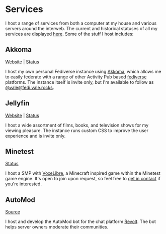 <h1 id="section">
   	Services
</h1>

<div>

I host a range of services from both a computer at my house and various servers around the interweb. The current and historical statuses of all my services are displayed [here](https://status.vale.rocks). Some of the stuff I host includes:

<div id="services">
  <section>

  ## Akkoma
  [Website](https://fedi.vale.rocks) | [Status](https://status.vale.rocks/history/fedi)
  <p id="description">
  I host my own personal Fediverse instance using <a href="https://akkoma.social">Akkoma</a>, which allows me to easily federate with a range of other Activity Pub based <a href="https://en.wikipedia.org/wiki/Fediverse">fediverse</a> platforms. The instance itself is invite only, but I'm available to follow as <a href="https://fedi.vale.rocks/vale">@vale@fedi.vale.rocks</a>.
  </p>
  </section>
  <section>

  ## Jellyfin
  [Website](https://jellyfin.vale.rocks) | [Status](https://status.vale.rocks/history/jellyfin)
  <p id="description">
  I host a wide assortment of films, books, and television shows for my viewing pleasure. The instance runs custom CSS to improve the user experience and is invite only.
  </p>
  </section>
  <section>

  ## Minetest
  [Status](https://status.vale.rocks/history/minetest)
  <p id="description">
  I host a SMP with <a href="https://content.minetest.net/packages/Wuzzy/mineclone2">VoxeLibre</a>, a Minecraft inspired game within the Minetest game engine. It's open to join upon request, so feel free to <a href="/contact">get in contact</a> if you're interested.
  </p>
  </section>
  <section>

  ## AutoMod
  [Source](https://github.com/DeclanChidlow/AutoMod)
  <p id="description">
  I host and develop the AutoMod bot for the chat platform <a href="https://revolt.chat">Revolt</a>. The bot helps server owners moderate their communities.
  </p>
  </section>
</div>

</div>

